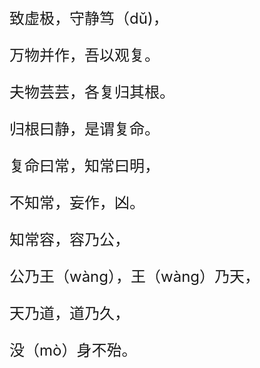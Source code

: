 <font size="5">

致虚极，守静笃（dǔ)，

万物并作，吾以观复。

夫物芸芸，各复归其根。

归根曰静，是谓复命。

复命曰常，知常曰明，

不知常，妄作，凶。

知常容，容乃公，

公乃王（wàng），王（wàng）乃天，

天乃道，道乃久，

没（mò）身不殆。

</font>

